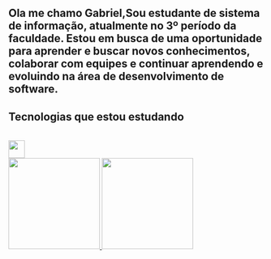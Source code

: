 ## Ola me chamo Gabriel,Sou estudante de sistema de informação, atualmente no 3º período da faculdade. Estou em busca de uma oportunidade para aprender e buscar novos conhecimentos, colaborar com equipes e continuar aprendendo e evoluindo na área de desenvolvimento de software.
## Tecnologias que estou estudando
<div style="display: inline_block"><br/> 
<img src="https://cdn.jsdelivr.net/gh/devicons/devicon@latest/icons/python/python-original.svg" width="32" height="35"/>
</div>


<div>
<a href="https://github.com/Feelen">
<img loading="lazy" height="180em" src="https://github-readme-stats.vercel.app/api/top-langs/?username=Feelen&layout=compact&langs_count=7&theme=radical"/>
<img loading="lazy" height="180em" src="https://github-readme-stats.vercel.app/api?username=Feelen&show_icons=true&theme=radical&include_all_commits=true&count_private=true"/>
</div>

